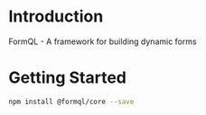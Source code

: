 # Introduction 
FormQL - A framework for building dynamic forms

# Getting Started
```bash
npm install @formql/core --save
```